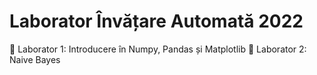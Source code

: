 
# Laborator Învățare Automată 2022

📌 Laborator 1: Introducere în Numpy, Pandas și Matplotlib
📌 Laborator 2: Naive Bayes
